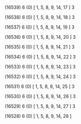(16539) 6 (0) [ 1, 5, 8, 9, 14, 17 ] 3 


(16538) 6 (0) [ 1, 5, 8, 9, 14, 18 ] 3 


(16537) 6 (0) [ 1, 5, 8, 9, 14, 19 ] 3 


(16536) 6 (0) [ 1, 5, 8, 9, 14, 20 ] 3 


(16535) 6 (0) [ 1, 5, 8, 9, 14, 21 ] 3 


(16534) 6 (0) [ 1, 5, 8, 9, 14, 22 ] 3 


(16533) 6 (0) [ 1, 5, 8, 9, 14, 23 ] 3 


(16532) 6 (0) [ 1, 5, 8, 9, 14, 24 ] 3 


(16531) 6 (0) [ 1, 5, 8, 9, 14, 25 ] 3 


(16530) 6 (0) [ 1, 5, 8, 9, 14, 26 ] 3 


(16529) 6 (0) [ 1, 5, 8, 9, 14, 27 ] 3 


(16528) 6 (0) [ 1, 5, 8, 9, 14, 28 ]  

